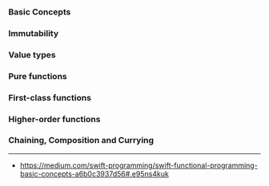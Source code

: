 ### Basic Concepts
### Immutability
### Value types
### Pure functions
### First-class functions
### Higher-order functions
### Chaining, Composition and Currying

--------------------

- https://medium.com/swift-programming/swift-functional-programming-basic-concepts-a6b0c3937d56#.e95ns4kuk
